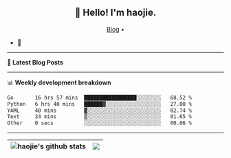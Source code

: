 <h2 align="center">👋 Hello! I'm haojie.</h2>
<p align="center">
  <a href="https://aoyouer.com">Blog</a> •
</p>


- 🔭 


-------

**📝 Latest Blog Posts**


-------

📊 **Weekly development breakdown**
<!--START_SECTION:waka-->

```txt
Go       16 hrs 57 mins  █████████████████░░░░░░░░   68.52 %
Python   6 hrs 40 mins   ██████▓░░░░░░░░░░░░░░░░░░   27.00 %
YAML     40 mins         ▓░░░░░░░░░░░░░░░░░░░░░░░░   02.74 %
Text     24 mins         ▒░░░░░░░░░░░░░░░░░░░░░░░░   01.65 %
Other    0 secs          ░░░░░░░░░░░░░░░░░░░░░░░░░   00.06 %
```

<!--END_SECTION:waka-->

-------



| <img align="center" src="https://github-readme-stats.vercel.app/api?username=haojie06&show_icons=true&theme=graywhite&show_icons=true&count_private=true&include_all_commits=true&hide_border=true" alt="haojie's github stats" /> | <img align="center" src="https://github-readme-stats.vercel.app/api/top-langs/?username=haojie06&layout=compact&theme=graywhite&hide_border=true&hide=css,html" /> |
| ------------- | ------------- |



